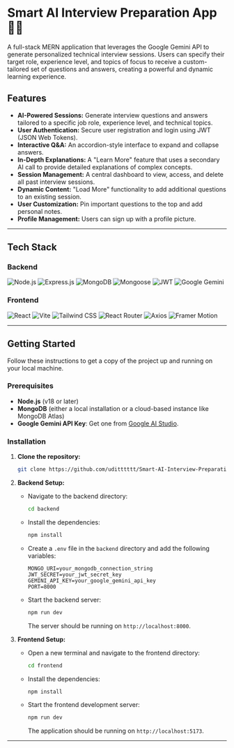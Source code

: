 # Smart AI Interview Preparation App 🤖✨

A full-stack MERN application that leverages the Google Gemini API to generate personalized technical interview sessions. Users can specify their target role, experience level, and topics of focus to receive a custom-tailored set of questions and answers, creating a powerful and dynamic learning experience.



## Features

* **AI-Powered Sessions:** Generate interview questions and answers tailored to a specific job role, experience level, and technical topics.
* **User Authentication:** Secure user registration and login using JWT (JSON Web Tokens).
* **Interactive Q&A:** An accordion-style interface to expand and collapse answers.
* **In-Depth Explanations:** A "Learn More" feature that uses a secondary AI call to provide detailed explanations of complex concepts.
* **Session Management:** A central dashboard to view, access, and delete all past interview sessions.
* **Dynamic Content:** "Load More" functionality to add additional questions to an existing session.
* **User Customization:** Pin important questions to the top and add personal notes.
* **Profile Management:** Users can sign up with a profile picture.

---
## Tech Stack

### Backend
![Node.js](https://img.shields.io/badge/Node.js-339933?style=for-the-badge&logo=node.js&logoColor=white)
![Express.js](https://img.shields.io/badge/Express.js-000000?style=for-the-badge&logo=express&logoColor=white)
![MongoDB](https://img.shields.io/badge/MongoDB-47A248?style=for-the-badge&logo=mongodb&logoColor=white)
![Mongoose](https://img.shields.io/badge/Mongoose-880000?style=for-the-badge&logo=mongoose&logoColor=white)
![JWT](https://img.shields.io/badge/JWT-000000?style=for-the-badge&logo=jsonwebtokens&logoColor=white)
![Google Gemini](https://img.shields.io/badge/Google_Gemini-8E77F0?style=for-the-badge&logo=google&logoColor=white)

### Frontend
![React](https://img.shields.io/badge/React-61DAFB?style=for-the-badge&logo=react&logoColor=black)
![Vite](https://img.shields.io/badge/Vite-646CFF?style=for-the-badge&logo=vite&logoColor=white)
![Tailwind CSS](https://img.shields.io/badge/Tailwind_CSS-06B6D4?style=for-the-badge&logo=tailwindcss&logoColor=white)
![React Router](https://img.shields.io/badge/React_Router-CA4245?style=for-the-badge&logo=react-router&logoColor=white)
![Axios](https://img.shields.io/badge/Axios-5A29E4?style=for-the-badge&logo=axios&logoColor=white)
![Framer Motion](https://img.shields.io/badge/Framer_Motion-0055FF?style=for-the-badge&logo=framer&logoColor=white)

---
## Getting Started

Follow these instructions to get a copy of the project up and running on your local machine.

### Prerequisites

* **Node.js** (v18 or later)
* **MongoDB** (either a local installation or a cloud-based instance like MongoDB Atlas)
* **Google Gemini API Key**: Get one from [Google AI Studio](https://ai.google.dev/).

### Installation

1.  **Clone the repository:**
    ```bash
    git clone https://github.com/uditttttt/Smart-AI-Interview-Preparation-App.git
    ```

2.  **Backend Setup:**
    * Navigate to the backend directory:
        ```bash
        cd backend
        ```
    * Install the dependencies:
        ```bash
        npm install
        ```
    * Create a `.env` file in the `backend` directory and add the following variables:
        ```env
        MONGO_URI=your_mongodb_connection_string
        JWT_SECRET=your_jwt_secret_key
        GEMINI_API_KEY=your_google_gemini_api_key
        PORT=8000
        ```
    * Start the backend server:
        ```bash
        npm run dev
        ```
        The server should be running on `http://localhost:8000`.

3.  **Frontend Setup:**
    * Open a new terminal and navigate to the frontend directory:
        ```bash
        cd frontend
        ```
    * Install the dependencies:
        ```bash
        npm install
        ```
    * Start the frontend development server:
        ```bash
        npm run dev
        ```
        The application should be running on `http://localhost:5173`.

---

